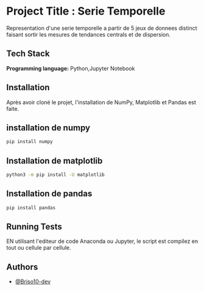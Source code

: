 
# Project Title : Serie Temporelle

Representation d'une serie temporelle a partir de 5 jeux de donnees distinct faisant sortir les mesures de tendances centrals et de dispersion.

## Tech Stack

**Programming language:** Python,Jupyter Notebook


## Installation

Après avoir cloné le projet, l'installation de NumPy, Matplotlib et Pandas est faite.

## installation de numpy
```bash
pip install numpy
```
## Installation de matplotlib
```bash
python3 -m pip install -U matplotlib
```
## Installation de pandas
```bash
pip install pandas
```
    
## Running Tests

EN utilisant l'editeur de code Anaconda ou Jupyter, le script est compilez en tout ou cellule par cellule.


## Authors

- [@Briso10-dev](https://github.com/Briso10-dev)

